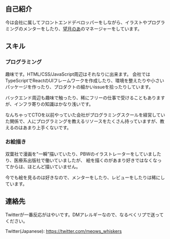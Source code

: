 ## 自己紹介

今は会社に属してフロントエンドデベロッパーをしながら、イラストやプログラミングのメンターをしたり、[望月のあ](https://twitter.com/_noach)のマネージャーをしています。

## スキル

### プログラミング

趣味です。HTML/CSS/JavaScript周辺はそれなりに出来ます。
会社ではTypeScriptでReactのUIフレームワークを作成したり、環境を整えたりや小さいパッケージを作ったり、プロダクトの細かいissueを拾ったりしています。

バックエンド周辺も趣味で触ったり、稀にフリーの仕事で受けることもありますが、インフラ寄りの知識はかなり浅いです。

なんちゃってCTOを以前やっていた会社がプログラミングスクールを経営していた関係で、人にプログラミングを教えるリソースをたくさん持っていますが、教えるのはあまり上手くないです。

### お絵描き

双葉社で漫画を"一瞬"描いていたり、PBWのイラストレーターをしていましたり、医療系出版社で働いていましたが、
絵を描くのがあまり好きではなくなってからは、ほとんど描いていません。

今でも絵を見るのは好きなので、メンターをしたり、レビューをしたりは稀にしています。

## 連絡先

Twitterが一番反応がはやいです。DMアレルギーなので、なるべくリプで送ってください。

Twitter(Japanese): <a href="https://twitter.com/meows_whiskers">https://twitter.com/meows_whiskers</a>
